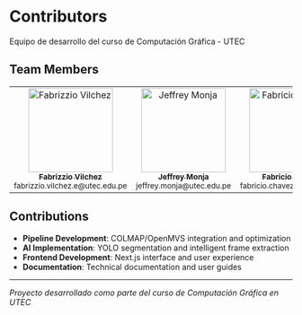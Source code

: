 # Contributors

Equipo de desarrollo del curso de Computación Gráfica - UTEC

## Team Members

<table>
  <tr>
    <td align="center">
      <a href="https://github.com/Fabrizzio20k">
        <img src="https://github.com/Fabrizzio20k.png" width="150px;" alt="Fabrizzio Vilchez"/>
        <br />
        <sub><b>Fabrizzio Vilchez</b></sub>
      </a>
      <br />
      <sub>fabrizzio.vilchez.e@utec.edu.pe</sub>
    </td>
    <td align="center">
      <a href="https://github.com/jeffreymonjacastro">
        <img src="https://github.com/jeffreymonjacastro.png" width="150px;" alt="Jeffrey Monja"/>
        <br />
        <sub><b>Jeffrey Monja</b></sub>
      </a>
      <br />
      <sub>jeffrey.monja@utec.edu.pe</sub>
    </td>
    <td align="center">
      <a href="https://github.com/FabricioChavez">
        <img src="https://github.com/FabricioChavez.png" width="150px;" alt="Fabricio Chavez"/>
        <br />
        <sub><b>Fabricio Chavez</b></sub>
      </a>
      <br />
      <sub>fabricio.chavez@utec.edu.pe</sub>
    </td>
  </tr>
</table>

## Contributions

- **Pipeline Development**: COLMAP/OpenMVS integration and optimization
- **AI Implementation**: YOLO segmentation and intelligent frame extraction  
- **Frontend Development**: Next.js interface and user experience
- **Documentation**: Technical documentation and user guides

---

*Proyecto desarrollado como parte del curso de Computación Gráfica en UTEC*